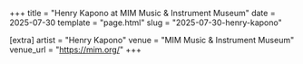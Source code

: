 +++
title = "Henry Kapono at MIM Music & Instrument Museum"
date = 2025-07-30
template = "page.html"
slug = "2025-07-30-henry-kapono"

[extra]
artist = "Henry Kapono"
venue = "MIM Music & Instrument Museum"
venue_url = "https://mim.org/"
+++

